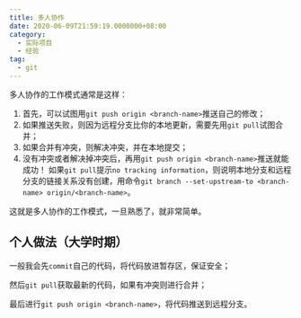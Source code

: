 ```yaml
---
title: 多人协作
date: 2020-06-09T21:59:19.0000000+08:00
category:
  - 实际项目
  - 经验
tag:
  - git
---
```


多人协作的工作模式通常是这样：
1.  首先，可以试图用`git push origin <branch-name>`推送自己的修改；
2.  如果推送失败，则因为远程分支比你的本地更新，需要先用`git pull`试图合并；
3.  如果合并有冲突，则解决冲突，并在本地提交；
4.  没有冲突或者解决掉冲突后，再用`git push origin <branch-name>`推送就能成功！
如果`git pull`提示`no tracking information`，则说明本地分支和远程分支的链接关系没有创建，用命令`git branch --set-upstream-to <branch-name> origin/<branch-name>`。

这就是多人协作的工作模式，一旦熟悉了，就非常简单。

## 个人做法（大学时期）

一般我会先`commit`自己的代码，将代码放进暂存区，保证安全；

然后`git pull`获取最新的代码，如果有冲突则进行合并；

最后进行`git push origin <branch-name>`，将代码推送到远程分支。
